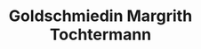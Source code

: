 ---
title: "Goldschmiedin Margrith Tochtermann"
url: /zuerich/goldschmiedin-margrith-tochtermann/
shop: Schmuck
---